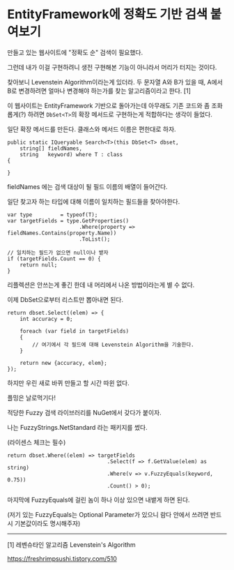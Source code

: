 # EntityFramework에 정확도 기반 검색 붙여보기

만들고 있는 웹사이트에 "정확도 순" 검색이 필요했다.

그런데 내가 이걸 구현하려니 생전 구현해본 기능이 아니라서 머리가 터지는 것이다.

 

찾아보니 Levenstein Algorithm이라는게 있더라. 두 문자열 A와 B가 있을 때, A에서 B로 변경하려면 얼마나 변경해야 하는가를 찾는 알고리즘이라고 한다. [1]

 

이 웹사이트는 EntityFramework 기반으로 돌아가는데 아무래도 기존 코드와 좀 조화롭게(?) 하려면 `DbSet<T>`의 확장 메서드로 구현하는게 적합하다는 생각이 들었다.

 

일단 확장 메서드를 만든다. 클래스와 메서드 이름은 편한대로 하자.
```
public static IQueryable Search<T>(this DbSet<T> dbset, 
    string[] fieldNames, 
    string   keyword) where T : class
{

}
 ```

fieldNames 에는 검색 대상이 될 필드 이름의 배열이 들어간다.

일단 찾고자 하는 타입에 대해 이름이 일치하는 필드들을 찾아야한다.

 
```
var type         = typeof(T);
var targetFields = type.GetProperties()  
                       .Where(property => fieldNames.Contains(property.Name))
                       .ToList();

// 일치하는 필드가 없으면 null이나 뱉자
if (targetFields.Count == 0) {
    return null;
}
 ```

리플렉션은 안쓰는게 좋긴 한데 내 머리에서 나온 방법이라는게 별 수 없다.

이제 DbSet으로부터 리스트만 뽑아내면 된다.

 
```
return dbset.Select((elem) => {
    int accuracy = 0;
    
    foreach (var field in targetFields)
    {
        // 여기에서 각 필드에 대해 Levenstein Algorithm을 기술한다.
    }

    return new {accuracy, elem};
});
 ```

하지만 우린 새로 바퀴 만들고 할 시간 따윈 없다.

플밍은 날로먹기다!

 

적당한 Fuzzy 검색 라이브러리를 NuGet에서 갖다가 붙이자.

나는 FuzzyStrings.NetStandard 라는 패키지를 썼다.

(라이센스 체크는 필수)

 
```
return dbset.Where((elem) => targetFields
                                .Select(f => f.GetValue(elem) as string)
                                .Where(v => v.FuzzyEquals(keyword, 0.75))
                                .Count() > 0);
 ```

마지막에 FuzzyEquals에 걸린 놈이 하나 이상 있으면 내뱉게 하면 된다.

(저기 있는 FuzzyEquals는 Optional Parameter가 있으니 람다 안에서 쓰려면 반드시 기본값이라도 명시해주자)

 

---

 

[1] 레벤슈타인 알고리즘 Levenstein's Algorithm

https://freshrimpsushi.tistory.com/510